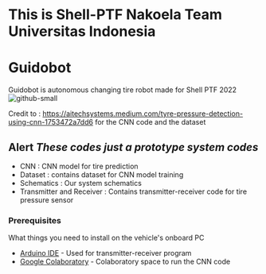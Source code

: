 # This is Shell-PTF Nakoela Team Universitas Indonesia <br />

# Guidobot
Guidobot is autonomous changing tire robot made for Shell PTF 2022 
![github-small](https://bem.ui.ac.id/wp-content/uploads/2021/07/Logo-UI-SMV-A.-Shelina-Adjani.png)

Credit to : https://aitechsystems.medium.com/tyre-pressure-detection-using-cnn-1753472a7dd6 for the CNN code and the dataset <br />
## Alert *These codes just a prototype system codes*

* CNN : CNN model for tire prediction <br />
* Dataset : contains dataset for CNN model training
* Schematics : Our system schematics <br />
* Transmitter and Receiver : Contains transmitter-receiver code for tire pressure sensor <br />

### Prerequisites

What things you need to install on the vehicle's onboard PC

* [Arduino IDE](https://ubuntu.com/tutorials/install-the-arduino-ide#1-overview) - Used for transmitter-receiver program
* [Google Colaboratory](https://colab.research.google.com) - Colaboratory space to run the CNN code

